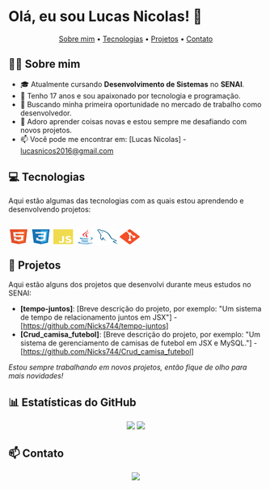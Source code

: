 # Olá, eu sou Lucas Nicolas! 👋



<p align="center">
  <a href="#-sobre-mim">Sobre mim</a> •
  <a href="#-tecnologias">Tecnologias</a> •
  <a href="#-projetos">Projetos</a> •
  <a href="#-contato">Contato</a>
</p>

## 👨‍💻 Sobre mim

- 🎓 Atualmente cursando **Desenvolvimento de Sistemas** no **SENAI**.
- 🌱 Tenho 17 anos e sou apaixonado por tecnologia e programação.
- 🚀 Buscando minha primeira oportunidade no mercado de trabalho como desenvolvedor.
- 💬 Adoro aprender coisas novas e estou sempre me desafiando com novos projetos.
- 📫 Você pode me encontrar em: [Lucas Nicolas] - [lucasnicos2016@gmail.com](mailto:lucasnicos2016@gmail.com)

## 💻 Tecnologias

Aqui estão algumas das tecnologias com as quais estou aprendendo e desenvolvendo projetos:

<div style="display: inline_block"><br>
  <img align="center" alt="HTML5" height="30" width="40" src="https://raw.githubusercontent.com/devicons/devicon/master/icons/html5/html5-original.svg">
  <img align="center" alt="CSS3" height="30" width="40" src="https://raw.githubusercontent.com/devicons/devicon/master/icons/css3/css3-original.svg">
  <img align="center" alt="JavaScript" height="30" width="40" src="https://raw.githubusercontent.com/devicons/devicon/master/icons/javascript/javascript-plain.svg">
  <img align="center" alt="Java" height="30" width="40" src="https://raw.githubusercontent.com/devicons/devicon/master/icons/java/java-original.svg">
  <img align="center" alt="MySQL" height="30" width="40" src="https://raw.githubusercontent.com/devicons/devicon/master/icons/mysql/mysql-original.svg">
  <img align="center" alt="Git" height="30" width="40" src="https://raw.githubusercontent.com/devicons/devicon/master/icons/git/git-original.svg">
</div>

## 🚀 Projetos

Aqui estão alguns dos projetos que desenvolvi durante meus estudos no SENAI:

- **[tempo-juntos]**: [Breve descrição do projeto, por exemplo: "Um sistema de tempo de relacionamento juntos em JSX"] - [https://github.com/Nicks744/tempo-juntos]
- **[Crud_camisa_futebol]**: [Breve descrição do projeto, por exemplo: "Um sistema de gerenciamento de camisas de futebol em JSX e MySQL."] - [https://github.com/Nicks744/Crud_camisa_futebol]


*Estou sempre trabalhando em novos projetos, então fique de olho para mais novidades!*

## 📊 Estatísticas do GitHub

<p align="center">
  <img height="180em" src="https://github-readme-stats.vercel.app/api?username=Nicks744&show_icons=true&theme=dracula&include_all_commits=true&count_private=true"/>
  <img height="180em" src="https://github-readme-stats.vercel.app/api/top-langs/?username=Nicks744&layout=compact&langs_count=7&theme=dracula"/>
</p>

## 📫 Contato

<p align="center">
  <a href="mailto:lucasnicos2016@gmail.com"><img src="https://img.shields.io/badge/Gmail-D14836?style=for-the-badge&logo=gmail&logoColor=white" target="_blank"></a>
</p>
